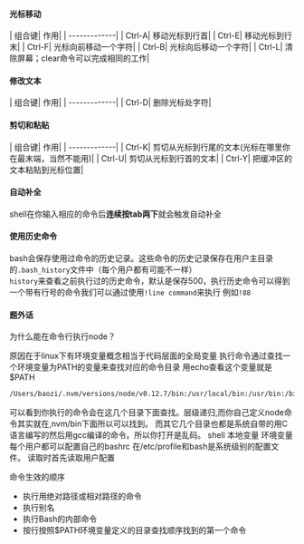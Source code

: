 #### 光标移动
| 组合键| 作用|
| -------------|
| Ctrl-A| 移动光标到行首|
| Ctrl-E| 移动光标到行末|
| Ctrl-F| 光标向前移动一个字符|
| Ctrl-B| 光标向后移动一个字符|
| Ctrl-L| 清除屏幕；clear命令可以完成相同的工作|

#### 修改文本

| 组合键| 作用|
| -------------|
| Ctrl-D| 删除光标处字符|

#### 剪切和粘贴 

| 组合键| 作用|
| -------------|
| Ctrl-K| 剪切从光标到行尾的文本(光标在哪里你在最末端，当然不能用)|
| Ctrl-U| 剪切从光标到行首的文本|
| Ctrl-Y| 把缓冲区的文本粘贴到光标位置|

#### 自动补全
 shell在你输入相应的命令后**连续按tab两下**就会触发自动补全

#### 使用历史命令
 bash会保存使用过命令的历史记录。这些命令的历史记录保存在用户主目录的`.bash_history`文件中（每个用户都有可能不一样）   
 `history`来查看之前执行过的历史命令，默认是保存500，执行历史命令可以得到一个带有行号的命令我们可以通过使用`!line command`来执行
 例如`!88`


#### 题外话
为什么能在命令行执行node？   

原因在于linux下有环境变量概念相当于代码层面的全局变量
执行命令通过查找一个环境变量为PATH的变量来查找对应的命令目录
用echo查看这个变量就是$PATH
```bash
/Users/baozi/.nvm/versions/node/v0.12.7/bin:/usr/local/bin:/usr/bin:/bin:/usr/sbin:/sbin:/Users/baozi/.rvm/bin
```
可以看到你执行的命令会在这几个目录下面查找。层级递归,而你自己定义node命令其实就在,nvm/bin下面所以可以找到。
而其它几个目录也都是系统自带的用C语言编写的然后用gcc编译的命令。所以你打开是乱码。
shell 本地变量 环境变量 每个用户都可以配置自己的bashrc 在/etc/profile和bash是系统级别的配置文件。
读取时首先读取用户配置

命令生效的顺序
* 执行用绝对路径或相对路径的命令
* 执行别名
* 执行Bash的内部命令
* 按行按照$PATH环境变量定义的目录查找顺序找到的第一个命令


